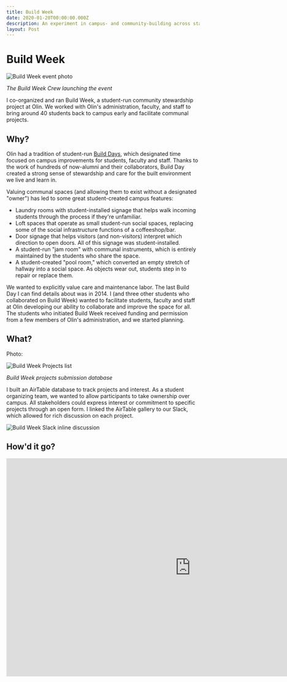 ```yaml
---
title: Build Week
date: 2020-01-20T00:00:00.000Z
description: An experiment in campus- and community-building across stakeholder groups.
layout: Post
---
```

# Build Week

![Build Week event photo](/uploads/build_week_header.jpg)

*The Build Week Crew launching the event*

I co-organized and ran Build Week, a student-run community stewardship project at Olin. We worked with Olin's administration, faculty, and staff to bring around 40 students back to campus early and facilitate communal projects.

## Why?

Olin had a tradition of student-run [Build Days](http://www.olin.edu/events/build-day/), which designated time focused on campus improvements for students, faculty and staff. Thanks to the work of hundreds of now-alumni and their collaborators, Build Day created a strong sense of stewardship and care for the built environment we live and learn in.

Valuing communal spaces (and allowing them to exist without a designated "owner") has led to some great student-created campus features:

* Laundry rooms with student-installed signage that helps walk incoming students through the process if they're unfamiliar.
* Loft spaces that operate as small student-run social spaces, replacing some of the social infrastructure functions of a coffeeshop/bar.
* Door signage that helps visitors (and non-visitors) interpret which direction to open doors. All of this signage was student-installed.
* A student-run "jam room" with communal instruments, which is entirely maintained by the students who share the space.
* A student-created "pool room," which converted an empty stretch of hallway into a social space. As objects wear out, students step in to repair or replace them.

We wanted to explicitly value care and maintenance labor. The last Build Day I can find details about was in 2014. I (and three other students who collaborated on Build Week) wanted to facilitate students, faculty and staff at Olin developing our ability to collaborate and improve the space for all. The students who initiated Build Week received funding and permission from a few members of Olin's administration, and we started planning.

## What?

Photo:

![Build Week Projects list](/uploads/build_week_projects.png)

*Build Week projects submission database*

I built an AirTable database to track projects and interest. As a student organizing team, we wanted to allow participants to take ownership over campus. All stakeholders could express interest or commitment to specific projects through an open form. I linked the AirTable gallery to our Slack, which allowed for rich discussion on each project.

![Build Week Slack inline discussion](/uploads/build_week_slack.png)

## How'd it go?

<iframe src="https://docs.google.com/presentation/d/e/2PACX-1vRLf4fPZFwgKs35DnNLXLanpb4-KNbKFHdL5OvjRkycsom1sQ_13JPjwkIIs9BI2UmJGd8wRA5FE_wR/embed?start=true&loop=true&delayms=3000" frameborder="0" width="960" height="569" allowfullscreen="true" mozallowfullscreen="true" webkitallowfullscreen="true"></iframe>
